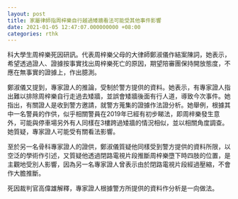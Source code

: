 ```yaml
---
layout: post
title: 家屬律師指周梓樂自行越過矮牆看法可能受其他事件影響
date: 2021-01-05 12:47:07.000000000 +08:00
categories: rthk
---
```


科大學生周梓樂死因研訊。代表周梓樂父母的大律師鄭淑儀作結案陳詞，她表示，希望透過證人、證據按事實找出周梓樂死亡的原因，期望陪審團保持開放態度，不應在無事實的證據上，作出臆測。

鄭淑儀又提到，專家證人的推論，受制於警方提供的資料。她表示，有專家證人指出難以排除周梓樂自行走過去矮牆，並誤會矮牆後面有行人道，導致今次事件。她指出，有關證人是收到警方邀請，就警方蒐集的證據作法證分析。她舉例，根據其中一名警員的作供，似乎相關警員在2019年已經有初步睇法，即周梓樂發生意外，可能與停車場另外有人同樣在3樓跨過矮牆的情況相似，並以相關角度調查。她質疑，專家證人可能受有關看法影響。

至於另一名骨科專家證人的證供，鄭淑儀質疑他同樣受到警方提供的資料所限，以空泛的學術作引述，又質疑他透過閉路電視片段推斷周梓樂墮下時四肢的位置，是主觀地受別人影響，因為另一名專家證人曾表示由於閉路電視片段經過壓縮，不會作大膽推斷。

死因裁判官高偉雄解釋，專家證人根據警方所提供的資料作分析是一向做法。
